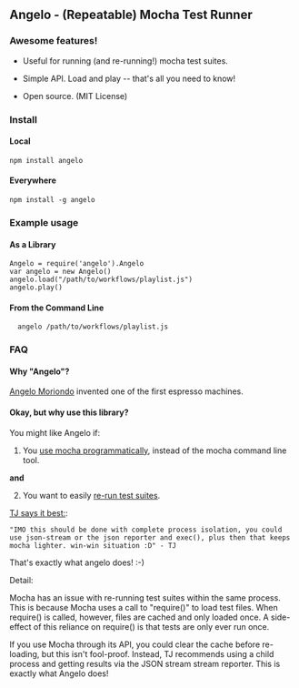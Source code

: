## Angelo - (Repeatable) Mocha Test Runner

###   Awesome features!

- Useful for running (and re-running!) mocha test suites.

- Simple API. Load and play -- that's all you need to know!

- Open source. (MIT License)


### Install

#### Local

    npm install angelo

#### Everywhere

    npm install -g angelo

### Example usage

#### As a Library
 
    Angelo = require('angelo').Angelo
    var angelo = new Angelo()
    angelo.load("/path/to/workflows/playlist.js")
    angelo.play()

#### From the Command Line

      angelo /path/to/workflows/playlist.js

### FAQ

#### Why "Angelo"?

[Angelo Moriondo](http://en.wikipedia.org/wiki/Angelo_Moriondo) invented one of the first espresso machines.

#### Okay, but why use this library?

You might like Angelo if:

  1) You [use mocha programmatically](https://github.com/visionmedia/mocha/wiki/Using-mocha-programmatically), instead of the mocha command line tool.

  **and**
  
  2) You want to easily [re-run test suites](https://github.com/visionmedia/mocha/issues/736).


[TJ says it best:](https://github.com/visionmedia/mocha/pull/977#issuecomment-24460957):

    "IMO this should be done with complete process isolation, you could use json-stream or the json reporter and exec(), plus then that keeps mocha lighter. win-win situation :D" - TJ 

That's exactly what angelo does! :-)

Detail:

Mocha has an issue with re-running test suites within the same process. This is because Mocha uses a call to "require()" to load test files. When require() is called, however, files are cached and only loaded once. A side-effect of this reliance on require() is that tests are only ever run once. 

If you use Mocha through its API, you could clear the cache before re-loading, but this isn't fool-proof. Instead, TJ recommends using a child process and getting results via the JSON stream stream reporter. This is exactly what Angelo does!
